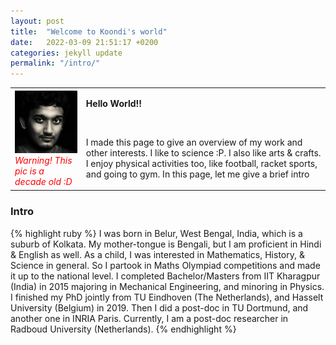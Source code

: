 ```yaml
---
layout: post
title:  "Welcome to Koondi's world"
date:   2022-03-09 21:51:17 +0200
categories: jekyll update
permalink: "/intro/"
---
```




<table><tr><td>
<img src="/DP/dp_young.jpg" style="width:150px;"><br>
<i style="color:red;">
Warning! This pic is a decade old :D</i>
</td><td>

<b>Hello World!!</b>

<br>

<p>
I made this page to give an overview of my work and other interests. I like to science :P. I also like arts & crafts. I enjoy physical activities too, like football, racket sports, and 
going to gym. In this page, let me give a brief intro</p>
</td></tr>
</table>


<h3> Intro </h3>
{% highlight ruby %}
I was born in Belur, West Bengal, India, which is a suburb of Kolkata. 
My mother-tongue is Bengali, but I am proficient in Hindi & English as well.
As a child, I was interested in Mathematics, History, & Science in general. 
So I partook in Maths Olympiad competitions and made it up to the national level.
I completed Bachelor/Masters from IIT Kharagpur (India) in 2015 
majoring in Mechanical Engineering, and minoring in Physics. 
I finished my PhD jointly from TU Eindhoven (The Netherlands), 
and Hasselt University (Belgium) in 2019.
Then I did  a post-doc in TU Dortmund, and another one in INRIA Paris. 
Currently, I am a post-doc researcher in Radboud University (Netherlands).
{% endhighlight %}

